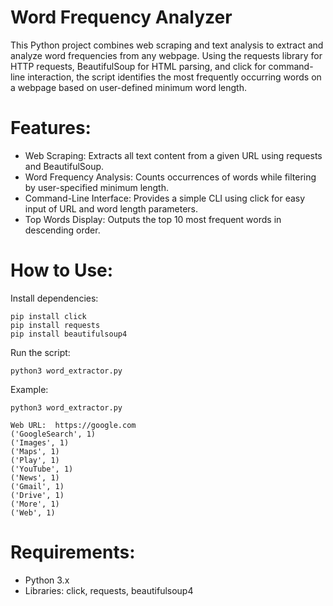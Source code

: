 # Word Frequency Analyzer

This Python project combines web scraping and text analysis to extract and analyze word frequencies from any webpage. Using the requests library for HTTP requests, BeautifulSoup for HTML parsing, and click for command-line interaction, the script identifies the most frequently occurring words on a webpage based on user-defined minimum word length.

# Features:
* Web Scraping: Extracts all text content from a given URL using requests and BeautifulSoup.
* Word Frequency Analysis: Counts occurrences of words while filtering by user-specified minimum length.
* Command-Line Interface: Provides a simple CLI using click for easy input of URL and word length parameters.
* Top Words Display: Outputs the top 10 most frequent words in descending order.

# How to Use:
Install dependencies:
```
pip install click 
pip install requests
pip install beautifulsoup4
```
Run the script:
```
python3 word_extractor.py
```
Example:
```
python3 word_extractor.py
```
```
Web URL:  https://google.com
('GoogleSearch', 1)
('Images', 1)
('Maps', 1)
('Play', 1)
('YouTube', 1)
('News', 1)
('Gmail', 1)
('Drive', 1)
('More', 1)
('Web', 1)
```

# Requirements:
* Python 3.x
* Libraries: click, requests, beautifulsoup4

